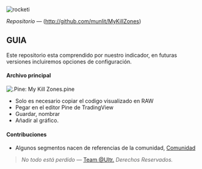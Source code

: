 ![rocketi](https://github.com/munlit/MyKillZones/assets/160430345/866cece8-485e-4a0a-9fdc-8a59e2ba8a65)

*Repositorio* — (http://github.com/munlit/MyKillZones)

## GUIA

Este repositorio esta comprendido por nuestro indicador, en futuras versiones incluiremos opciones de configuración. 

#### Archivo principal

![.Pine: My Kill Zones.pine](https://github.com/munlit/MyKillZones/blob/master/My%20KillZones%20(%40Ultr).pine)

*  Solo es necesario copiar el codigo visualizado en RAW
*  Pegar en el editor Pine de TradingView
*  Guardar, nombrar
*  Añadir al gráfico. 

#### Contribuciones 

* Algunos segmentos nacen de referencias de la comunidad, [Comunidad](https://tradingview.com/scripts)

> *No todo está perdido* — [Team @Ultr.](https://@Ultr.io) *Derechos Reservados.*
